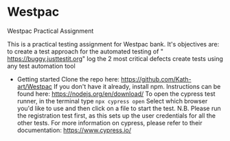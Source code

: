 # Westpac
Westpac Practical Assignment

This is a practical testing assignment for Westpac bank.
It's objectives are:
to create a test approach for the automated testing of " https://buggy.justtestit.org" 
log the 2 most critical defects
create tests using any test automation tool


* Getting started
Clone the repo here: https://github.com/Kath-art/Westpac
If you don't have it already, install npm.  Instructions can be found here: https://nodejs.org/en/download/
To open the cypress test runner, in the terminal type `npx cypress open`
Select which browser you'd like to use and then click on a file to start the test.
N.B. Please run the registration test first, as this sets up the user credentials for all the other tests.
For more information on cypress, please refer to their documentation: https://www.cypress.io/

